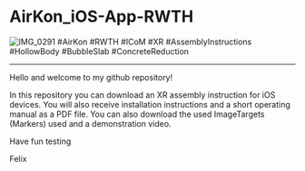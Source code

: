 # AirKon_iOS-App-RWTH

![IMG_0291](https://github.com/user-attachments/assets/a9c65e7f-adf5-4b7c-82c4-821d03b35f8e)
#AirKon #RWTH #ICoM #XR #AssemblyInstructions #HollowBody #BubbleSlab #ConcreteReduction

---------------------------------------------------------------------------------------------

Hello and welcome to my github repository!

In this repository you can download an XR assembly instruction for iOS devices. You will also receive installation instructions and a short operating manual as a PDF file. 
You can also download the used ImageTargets (Markers) used and a demonstration video.

Have fun testing

Felix
